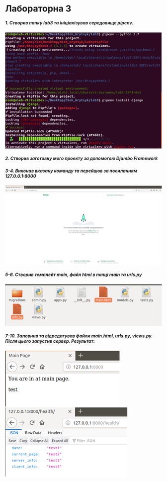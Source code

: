 # Лабораторна 3
##### 1. Створив папку lab3 та ініціалізував середовище pipenv.
![Image alt](screenshots/1.png)
##### 2.  Створив заготовку мого проекту за допомогою Djambo Framework
##### 3-4. Виконав вказану команду та перейшов за посиланням 127.0.0.1:8000
![Image alt](screenshots/3.png)
##### 5-6. Створив темплейт main, файл html в папці main та urls.py
![Image alt](screenshots/5-6.png)
##### 7-10. Заповнив та відредагував файли main.html, urls.py, views.py. Після цього запустив сервер. Результат:
![Image alt](screenshots/7-10.png)
![Image alt](screenshots/7-10(1).png)
